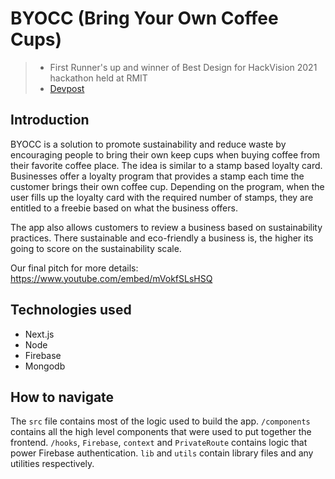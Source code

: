 # BYOCC (Bring Your Own Coffee Cups)
> * First Runner's up and winner of Best Design for HackVision 2021 hackathon held at RMIT
> * [Devpost](https://devpost.com/software/byocc)

## Introduction
BYOCC is a solution to promote sustainability and reduce waste by encouraging people to bring their own keep cups when buying coffee from their favorite coffee place. The idea is similar to a stamp based loyalty card. Businesses offer a loyalty program that provides a stamp each time the customer brings their own coffee cup. Depending on the program, when the user fills up the loyalty card with the required number of stamps, they are entitled to a freebie based on what the business offers.

The app also allows customers to review a business based on sustainability practices. There sustainable and eco-friendly a business is, the higher its going to score on the sustainability scale.

Our final pitch for more details: https://www.youtube.com/embed/mVokfSLsHSQ

## Technologies used
- Next.js
- Node
- Firebase
- Mongodb

## How to navigate
The `src` file contains most of the logic used to build the app. `/components` contains all the high level components that were used to put together the frontend. `/hooks`, `Firebase`, `context` and `PrivateRoute` contains logic that power Firebase authentication. `lib` and `utils` contain library files and any utilities respectively.
